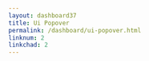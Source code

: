 ```yaml
---
layout: dashboard37
title: Ui Popover
permalink: /dashboard/ui-popover.html
linknum: 2
linkchad: 2
---
```

